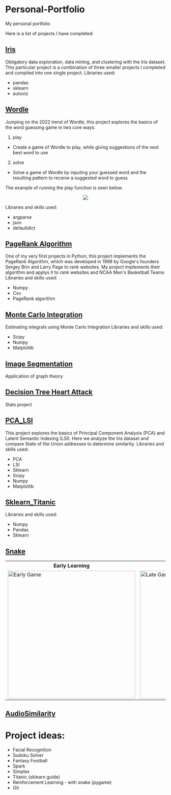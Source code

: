 # Personal-Portfolio
My personal portfolio

Here is a list of projects I have completed:

## [Iris](https://github.com/zach-chase/Personal-Portfolio/tree/main/Iris)
Obligatory data exploration, data mining, and clustering with the Iris dataset. This particular project is a combination of three smaller projects I completed and compiled into one single project. Libraries used:
* pandas
* sklearn
* autoviz

## [Wordle](https://github.com/zach-chase/Personal-Portfolio/tree/main/Wordle)
Jumping on the 2022 trend of Wordle, this project explores the basics of the word guessing game in two core ways:
1. play
* Create a game of Wordle to play, while giving suggestions of the next best word to use
2. solve
* Solve a game of Wordle by inputing your guessed word and the resulting pattern to receive a suggested word to guess

The example of running the play function is seen below.


<p align="center">
  <img src="https://user-images.githubusercontent.com/65054541/156868304-59d789dd-c58c-40f4-8f26-3b3fce6008cf.gif" />
</p>

Libraries and skills used:
* argparse
* json
* defaultdict


## [PageRank Algorithm](https://github.com/zach-chase/Personal-Portfolio/blob/main/PageRank/PageRank.ipynb)
One of my very first projects in Python, this project implements the PageRank Algorithm, which was developed in 1998 by Google's founders Sergey Brin and Larry Page to rank websites. My project implements their algorithm and applys it to rank websites and NCAA Men's Basketball Teams
Libraries and skills used:
* Numpy
* Csv
* PageRank algorithm

## [Monte Carlo Integration](https://github.com/zach-chase/Personal-Portfolio/tree/main/MonteCarloIntegration)
Estimating integrals using Monte Carlo Integration
Libraries and skills used:
* Scipy
* Numpy
* Matplotlib

## [Image Segmentation](https://github.com/zach-chase/Personal-Portfolio/tree/main/ImageSegmentation)
Application of graph theory

## [Decision Tree Heart Attack](https://github.com/zach-chase/Personal-Portfolio/tree/main/Decision_Tree_Heart_Attack)
Stats project

## [PCA_LSI](https://github.com/zach-chase/Personal-Portfolio/tree/main/PCA_LSI)
This project explores the basics of Principal Component Analysis (PCA) and Latent Semantic Indexing (LSI). Here we analyze the Iris dataset and compare State of the Union addresses to determine similarity.
Libraries and skills used:
* PCA
* LSI
* Sklearn
* Scipy
* Numpy
* Matplotlib

## [Sklearn_Titanic](https://github.com/zach-chase/Personal-Portfolio/tree/main/Sklearn_Titanic)
Libraries and skills used:
* Numpy
* Pandas
* Sklearn

## [Snake](https://github.com/zach-chase/Personal-Portfolio/tree/main/snake)

<div align="center">

  <table>
    <tr>
      <th>Early Learning</th>
      <th>Developed Learning</th>
    </tr>
    <tr>
      <td><img src="https://github.com/user-attachments/assets/ffb4b735-9c5c-43b0-9fc5-1008153740dd" width="400" alt="Early Game"></td>
      <td><img src="https://github.com/user-attachments/assets/ab09c6e2-2f6b-41d3-8a17-9ecf58eb70b3" width="400" alt="Late Game"></td>
    </tr>
  </table>

</div>


## [AudioSimilarity](https://github.com/zach-chase/Personal-Portfolio/tree/main/AudioSimilarity)


# Project ideas:
* Facial Recognition
* Sudoku Solver
* Fantasy Football
* Spark
* Simplex
* Titanic (sklearn guide)
* Reinforcement Learning - with snake (pygame)
* Git
